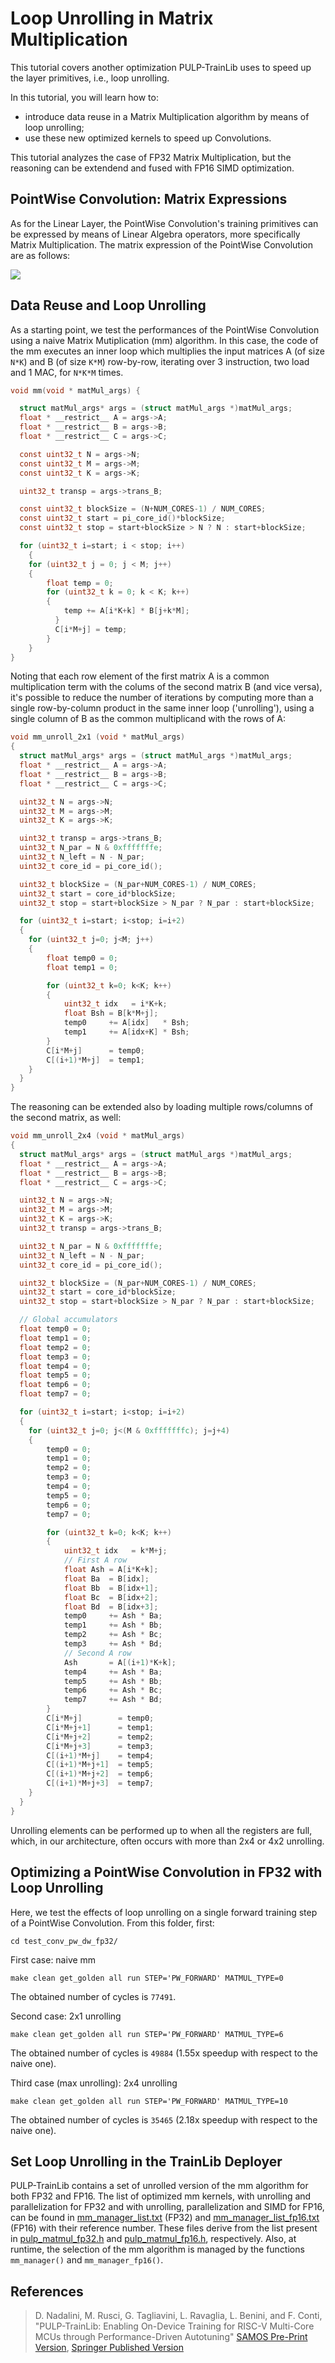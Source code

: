 # Loop Unrolling in Matrix Multiplication

This tutorial covers another optimization PULP-TrainLib uses to speed up the layer primitives, i.e., loop unrolling.

In this tutorial, you will learn how to:
- introduce data reuse in a Matrix Multiplication algorithm by means of loop unrolling;
- use these new optimized kernels to speed up Convolutions.

This tutorial analyzes the case of FP32 Matrix Multiplication, but the reasoning can be extendend and fused with FP16 SIMD optimization.

## PointWise Convolution: Matrix Expressions

As for the Linear Layer, the PointWise Convolution's training primitives can be expressed by means of Linear Algebra operators, more specifically Matrix Multiplication. The matrix expression of the PointWise Convolution are as follows:

![](../img/Pointwise.png)

## Data Reuse and Loop Unrolling

As a starting point, we test the performances of the PointWise Convolution using a naive Matrix Mutiplication (mm) algorithm. In this case, the code of the mm executes an inner loop which multiplies the input matrices A (of size `N*K`) and B (of size `K*M`) row-by-row, iterating over 3 instruction, two load and 1 MAC, for `N*K*M` times.

```C
void mm(void * matMul_args) {

  struct matMul_args* args = (struct matMul_args *)matMul_args;
  float * __restrict__ A = args->A;
  float * __restrict__ B = args->B;
  float * __restrict__ C = args->C;

  const uint32_t N = args->N;
  const uint32_t M = args->M;
  const uint32_t K = args->K;

  uint32_t transp = args->trans_B;

  const uint32_t blockSize = (N+NUM_CORES-1) / NUM_CORES;
  const uint32_t start = pi_core_id()*blockSize;
  const uint32_t stop = start+blockSize > N ? N : start+blockSize;

  for (uint32_t i=start; i < stop; i++) 
    {
    for (uint32_t j = 0; j < M; j++) 
    {
        float temp = 0;
        for (uint32_t k = 0; k < K; k++) 
        {
            temp += A[i*K+k] * B[j+k*M];
          } 
          C[i*M+j] = temp;
        } 
    } 
}
```

Noting that each row element of the first matrix A is a common multiplication term with the colums of the second matrix B (and vice versa), it's possible to reduce the number of iterations by computing more than a single row-by-column product in the same inner loop ('unrolling'), using a single column of B as the common multiplicand with the rows of A:

```C
void mm_unroll_2x1 (void * matMul_args)
{
  struct matMul_args* args = (struct matMul_args *)matMul_args;
  float * __restrict__ A = args->A;
  float * __restrict__ B = args->B;
  float * __restrict__ C = args->C;

  uint32_t N = args->N;
  uint32_t M = args->M;
  uint32_t K = args->K;

  uint32_t transp = args->trans_B;
  uint32_t N_par = N & 0xfffffffe;
  uint32_t N_left = N - N_par;
  uint32_t core_id = pi_core_id();

  uint32_t blockSize = (N_par+NUM_CORES-1) / NUM_CORES;
  uint32_t start = core_id*blockSize;
  uint32_t stop = start+blockSize > N_par ? N_par : start+blockSize;

  for (uint32_t i=start; i<stop; i=i+2)
  {
    for (uint32_t j=0; j<M; j++)
    {
        float temp0 = 0;
        float temp1 = 0;

        for (uint32_t k=0; k<K; k++)
        {
            uint32_t idx   = i*K+k;
            float Bsh = B[k*M+j];
            temp0     += A[idx]   * Bsh;
            temp1     += A[idx+K] * Bsh;
        }
        C[i*M+j]      = temp0;
        C[(i+1)*M+j]  = temp1;
    }
  }
}
```

The reasoning can be extended also by loading multiple rows/columns of the second matrix, as well:

```C
void mm_unroll_2x4 (void * matMul_args)
{
  struct matMul_args* args = (struct matMul_args *)matMul_args;
  float * __restrict__ A = args->A;
  float * __restrict__ B = args->B;
  float * __restrict__ C = args->C;

  uint32_t N = args->N;
  uint32_t M = args->M;
  uint32_t K = args->K;
  uint32_t transp = args->trans_B;

  uint32_t N_par = N & 0xfffffffe;
  uint32_t N_left = N - N_par;
  uint32_t core_id = pi_core_id();

  uint32_t blockSize = (N_par+NUM_CORES-1) / NUM_CORES;
  uint32_t start = core_id*blockSize;
  uint32_t stop = start+blockSize > N_par ? N_par : start+blockSize;

  // Global accumulators
  float temp0 = 0;
  float temp1 = 0;
  float temp2 = 0;
  float temp3 = 0;
  float temp4 = 0;
  float temp5 = 0;
  float temp6 = 0;
  float temp7 = 0;

  for (uint32_t i=start; i<stop; i=i+2) 
  {
    for (uint32_t j=0; j<(M & 0xfffffffc); j=j+4)
    {
        temp0 = 0;
        temp1 = 0;
        temp2 = 0;
        temp3 = 0;
        temp4 = 0;
        temp5 = 0;
        temp6 = 0;
        temp7 = 0;

        for (uint32_t k=0; k<K; k++) 
        {
            uint32_t idx   = k*M+j;
            // First A row
            float Ash = A[i*K+k];
            float Ba  = B[idx];
            float Bb  = B[idx+1];
            float Bc  = B[idx+2];
            float Bd  = B[idx+3];
            temp0     += Ash * Ba;
            temp1     += Ash * Bb;
            temp2     += Ash * Bc;
            temp3     += Ash * Bd;
            // Second A row
            Ash       = A[(i+1)*K+k];
            temp4     += Ash * Ba;
            temp5     += Ash * Bb;
            temp6     += Ash * Bc;
            temp7     += Ash * Bd;
        }
        C[i*M+j]        = temp0;
        C[i*M+j+1]      = temp1;
        C[i*M+j+2]      = temp2;
        C[i*M+j+3]      = temp3;
        C[(i+1)*M+j]    = temp4;
        C[(i+1)*M+j+1]  = temp5;
        C[(i+1)*M+j+2]  = temp6;
        C[(i+1)*M+j+3]  = temp7;
    }
  }
}
```

Unrolling elements can be performed up to when all the registers are full, which, in our architecture, often occurs with more than 2x4 or 4x2 unrolling.

## Optimizing a PointWise Convolution in FP32 with Loop Unrolling

Here, we test the effects of loop unrolling on a single forward training step of a PointWise Convolution. From this folder, first:

```
cd test_conv_pw_dw_fp32/
```

First case: naive mm

```
make clean get_golden all run STEP='PW_FORWARD' MATMUL_TYPE=0
```
The obtained number of cycles is `77491`.


Second case: 2x1 unrolling

```
make clean get_golden all run STEP='PW_FORWARD' MATMUL_TYPE=6
```
The obtained number of cycles is `49884` (1.55x speedup with respect to the naive one).


Third case (max unrolling): 2x4 unrolling 

```
make clean get_golden all run STEP='PW_FORWARD' MATMUL_TYPE=10
```
The obtained number of cycles is `35465` (2.18x speedup with respect to the naive one).



## Set Loop Unrolling in the TrainLib Deployer

PULP-TrainLib contains a set of unrolled version of the mm algorithm for both FP32 and FP16. The list of optimized mm kernels, with unrolling and parallelization for FP32 and with unrolling, parallelization and SIMD for FP16, can be found in [mm_manager_list.txt](../pulp-trainlib/lib/include/mm_manager_list.txt) (FP32) and [mm_manager_list_fp16.txt](../pulp-trainlib/lib/include/mm_manager_list_fp16.txt) (FP16) with their reference number. These files derive from the list present in [pulp_matmul_fp32.h](../pulp-trainlib/lib/include/pulp_matmul_fp32.h) and [pulp_matmul_fp16.h](../pulp-trainlib/lib/include/pulp_matmul_fp32.h), respectively. Also, at runtime, the selection of the mm algorithm is managed by the functions `mm_manager()` and `mm_manager_fp16()`.

## References

> D. Nadalini, M. Rusci, G. Tagliavini, L. Ravaglia, L. Benini, and F. Conti, "PULP-TrainLib: Enabling On-Device Training for RISC-V Multi-Core MCUs through Performance-Driven Autotuning" [SAMOS Pre-Print Version](https://www.samos-conference.com/Resources_Samos_Websites/Proceedings_Repository_SAMOS/2022/Papers/Paper_14.pdf), [Springer Published Version](https://link.springer.com/chapter/10.1007/978-3-031-15074-6_13)